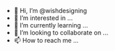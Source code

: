 - 👋 Hi, I’m @wishdesigning
- 👀 I’m interested in ...
- 🌱 I’m currently learning ...
- 💞️ I’m looking to collaborate on ...
- 📫 How to reach me ...

<!---
wishdesigning/wishdesigning is a ✨ special ✨ repository because its `README.md` (this file) appears on your GitHub profile.
You can click the Preview link to take a look at your changes.
--->
